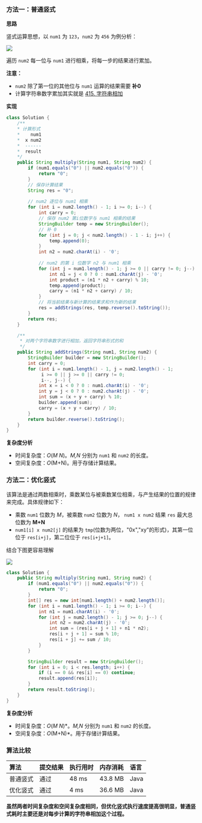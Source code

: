 ### 方法一：普通竖式

**思路**

竖式运算思想，以 `num1` 为 `123`，`num2` 为 `456` 为例分析：

![](https://pic.leetcode-cn.com/d24bf3174a878890e1273fbe35426ecdfa932c33efb464ed3602f4d149ed343a)



遍历 `num2` 每一位与 `num1` 进行相乘，将每一步的结果进行累加。

**注意：**

- `num2` 除了第一位的其他位与 `num1` 运算的结果需要 **补0**
- 计算字符串数字累加其实就是 [415. 字符串相加](https://leetcode-cn.com/problems/add-strings/)

**实现**

```java [-Java]
class Solution {
    /**
    * 计算形式
    *    num1
    *  x num2
    *  ------
    *  result
    */
    public String multiply(String num1, String num2) {
        if (num1.equals("0") || num2.equals("0")) {
            return "0";
        }
        // 保存计算结果
        String res = "0";
        
        // num2 逐位与 num1 相乘
        for (int i = num2.length() - 1; i >= 0; i--) {
            int carry = 0;
            // 保存 num2 第i位数字与 num1 相乘的结果
            StringBuilder temp = new StringBuilder();
            // 补 0 
            for (int j = 0; j < num2.length() - 1 - i; j++) {
                temp.append(0);
            }
            int n2 = num2.charAt(i) - '0';
            
            // num2 的第 i 位数字 n2 与 num1 相乘
            for (int j = num1.length() - 1; j >= 0 || carry != 0; j--) {
                int n1 = j < 0 ? 0 : num1.charAt(j) - '0';
                int product = (n1 * n2 + carry) % 10;
                temp.append(product);
                carry = (n1 * n2 + carry) / 10;
            }
            // 将当前结果与新计算的结果求和作为新的结果
            res = addStrings(res, temp.reverse().toString());
        }
        return res;
    }

    /**
     * 对两个字符串数字进行相加，返回字符串形式的和
     */
    public String addStrings(String num1, String num2) {
        StringBuilder builder = new StringBuilder();
        int carry = 0;
        for (int i = num1.length() - 1, j = num2.length() - 1;
             i >= 0 || j >= 0 || carry != 0;
             i--, j--) {
            int x = i < 0 ? 0 : num1.charAt(i) - '0';
            int y = j < 0 ? 0 : num2.charAt(j) - '0';
            int sum = (x + y + carry) % 10;
            builder.append(sum);
            carry = (x + y + carry) / 10;
        }
        return builder.reverse().toString();
    }
}
```

**复杂度分析**

- 时间复杂度：*O*(*M N*)。*M,N* 分别为 `num1` 和 `num2` 的长度。
- 空间复杂度：*O*(M+N)。用于存储计算结果。

### 方法二：优化竖式

该算法是通过两数相乘时，乘数某位与被乘数某位相乘，与产生结果的位置的规律来完成。具体规律如下：

- 乘数 `num1` 位数为 *M*，被乘数 `num2` 位数为 *N*， `num1 x num2` 结果 `res` 最大总位数为 **M+N**
- `num1[i] x num2[j]` 的结果为 `tmp`(位数为两位，"0x","xy"的形式)，其第一位位于 `res[i+j]`，第二位位于 `res[i+j+1]`。

结合下图更容易理解

![](https://pic.leetcode-cn.com/171cad48cd0c14f565f2a0e5aa5ccb130e4562906ee10a84289f12e4460fe164-image.png)




```java [-Java]
class Solution {
    public String multiply(String num1, String num2) {
        if (num1.equals("0") || num2.equals("0")) {
            return "0";
        }
        int[] res = new int[num1.length() + num2.length()];
        for (int i = num1.length() - 1; i >= 0; i--) {
            int n1 = num1.charAt(i) - '0';
            for (int j = num2.length() - 1; j >= 0; j--) {
                int n2 = num2.charAt(j) - '0';
                int sum = (res[i + j + 1] + n1 * n2);
                res[i + j + 1] = sum % 10;
                res[i + j] += sum / 10;
            }
        }

        StringBuilder result = new StringBuilder();
        for (int i = 0; i < res.length; i++) {
            if (i == 0 && res[i] == 0) continue;
            result.append(res[i]);
        }
        return result.toString();
    }
}
```

**复杂度分析**

- 时间复杂度：*O*(*M N*)*。*M,N* 分别为 `num1` 和 `num2` 的长度。
- 空间复杂度：*O*(M+N)*。用于存储计算结果。

### 算法比较

| 算法     | 提交结果 | 执行用时 | 内存消耗 | 语言 |
| :------- | :------- | :------- | :------- | :--- |
| 普通竖式 | 通过     | 48 ms    | 43.8 MB  | Java |
| 优化竖式 | 通过     | 4 ms     | 36.6 MB  | Java |

**虽然两者时间复杂度和空间复杂度相同，但优化竖式执行速度提高很明显，普通竖式耗时主要还是对每步计算的字符串相加这个过程。**